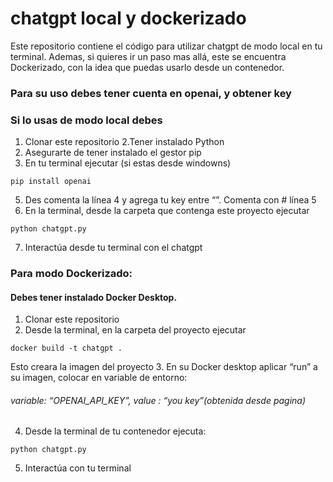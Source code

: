 # chatgpt local y dockerizado

Este repositorio contiene el código para utilizar chatgpt de modo local en tu terminal.
Ademas, si quieres ir un paso mas allá, este se encuentra Dockerizado, con la idea que puedas usarlo desde un contenedor.

### Para su uso debes tener cuenta en openai, y obtener key

### Si lo usas de modo local debes

1. Clonar este repositorio
2.Tener instalado Python
3. Asegurarte de tener instalado el gestor pip
4. En tu terminal ejecutar (si estas desde windowns)
```
pip install openai
```
5. Des comenta la línea 4 y agrega tu key entre “”. Comenta con # línea 5 
6. En la terminal, desde la carpeta que contenga este proyecto ejecutar 
```
python chatgpt.py
```
7. Interactúa desde tu terminal con el chatgpt

### Para modo Dockerizado:

#### Debes tener instalado Docker Desktop.
1. Clonar este repositorio
2. Desde la terminal, en la carpeta del proyecto ejecutar
```
docker build -t chatgpt .
```
Esto creara la imagen del proyecto
3. En su Docker desktop aplicar “run” a su imagen, colocar en variable de entorno:
###### variable: “OPENAI_API_KEY”, value : “you key”(obtenida desde pagina)
4. Desde la terminal de tu contenedor ejecuta:
```
python chatgpt.py
```
5. Interactúa con tu terminal
